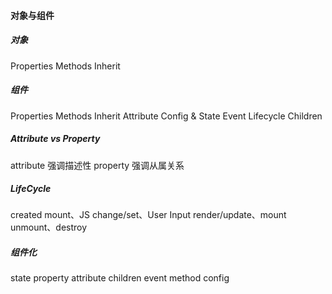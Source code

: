 #### 对象与组件
##### 对象
Properties
Methods
Inherit

##### 组件
Properties
Methods
Inherit
Attribute
Config & State
Event
Lifecycle
Children

##### Attribute vs Property
attribute 强调描述性
property 强调从属关系

##### LifeCycle
created
mount、JS change/set、User Input
render/update、mount
unmount、destroy

##### 组件化
state
property
attribute
children
event
method
config